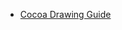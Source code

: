 
- [Cocoa Drawing Guide](https://developer.apple.com/library/archive/documentation/Cocoa/Conceptual/CocoaDrawingGuide/Introduction/Introduction.html)
